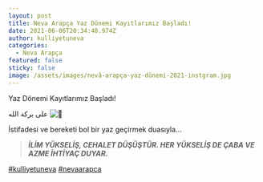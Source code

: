 ```yaml
---
layout: post
title: Neva Arapça Yaz Dönemi Kayıtlarımız Başladı!
date: 2021-06-06T20:34:48.974Z
author: kulliyetuneva
categories:
  - Neva Arapça
featured: false
sticky: false
image: /assets/images/nevâ-arapça-yaz-dönemi-2021-i̇nstgram.jpg
---
```

<!--StartFragment-->

Yaz Dönemi Kayıtlarımız Başladı!

على بركة الله ![🌿](https://static.xx.fbcdn.net/images/emoji.php/v9/t1e/1/16/1f33f.png)

İstifadesi ve bereketi bol bir yaz geçirmek duasıyla...

> ***İLİM YÜKSELİŞ, CEHALET DÜŞÜŞTÜR. HER YÜKSELİŞ DE ÇABA VE AZME İHTİYAÇ DUYAR.***

[\#kulliyetuneva](https://www.facebook.com/hashtag/kulliyetuneva?__eep__=6&__cft__[0]=AZVM6VVI7H8IlJ_CdlPYvDfcUg58JuHms1DMBwB6Qwv4IKlczfBVcOYFlKCbKJNwZ-WiuIcE6Z7lShXedHIHGOfkBKSItPEFWZOYonO5vs46q-CHc5dolNIyt1OX-H8vGPw&__tn__=*NK-R) [\#nevaarapca](https://www.facebook.com/hashtag/nevaarapca?__eep__=6&__cft__[0]=AZVM6VVI7H8IlJ_CdlPYvDfcUg58JuHms1DMBwB6Qwv4IKlczfBVcOYFlKCbKJNwZ-WiuIcE6Z7lShXedHIHGOfkBKSItPEFWZOYonO5vs46q-CHc5dolNIyt1OX-H8vGPw&__tn__=*NK-R)

<!--EndFragment-->